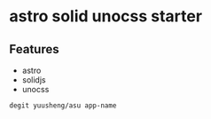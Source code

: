# astro solid unocss starter

## Features
- astro
- solidjs
- unocss

```bash
degit yuusheng/asu app-name
```
